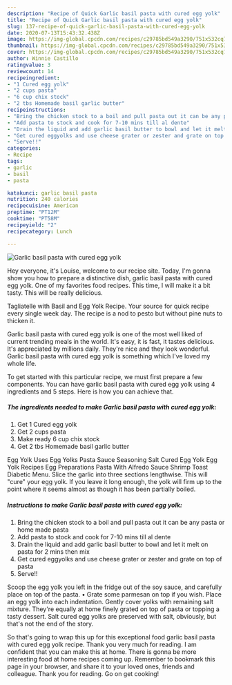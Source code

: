 ```yaml
---
description: "Recipe of Quick Garlic basil pasta with cured egg yolk"
title: "Recipe of Quick Garlic basil pasta with cured egg yolk"
slug: 137-recipe-of-quick-garlic-basil-pasta-with-cured-egg-yolk
date: 2020-07-13T15:43:32.438Z
image: https://img-global.cpcdn.com/recipes/c29785bd549a3290/751x532cq70/garlic-basil-pasta-with-cured-egg-yolk-recipe-main-photo.jpg
thumbnail: https://img-global.cpcdn.com/recipes/c29785bd549a3290/751x532cq70/garlic-basil-pasta-with-cured-egg-yolk-recipe-main-photo.jpg
cover: https://img-global.cpcdn.com/recipes/c29785bd549a3290/751x532cq70/garlic-basil-pasta-with-cured-egg-yolk-recipe-main-photo.jpg
author: Winnie Castillo
ratingvalue: 3
reviewcount: 14
recipeingredient:
- "1 Cured egg yolk"
- "2 cups pasta"
- "6 cup chix stock"
- "2 tbs Homemade basil garlic butter"
recipeinstructions:
- "Bring the chicken stock to a boil and pull pasta out it can be any pasta or home made pasta"
- "Add pasta to stock and cook for 7-10 mins till al dente"
- "Drain the liquid and add garlic basil butter to bowl and let it melt on pasta for 2 mins then mix"
- "Get cured eggyolks and use cheese grater or zester and grate on top of pasta"
- "Serve!!"
categories:
- Recipe
tags:
- garlic
- basil
- pasta

katakunci: garlic basil pasta 
nutrition: 240 calories
recipecuisine: American
preptime: "PT12M"
cooktime: "PT58M"
recipeyield: "2"
recipecategory: Lunch

---
```



![Garlic basil pasta with cured egg yolk](https://img-global.cpcdn.com/recipes/c29785bd549a3290/751x532cq70/garlic-basil-pasta-with-cured-egg-yolk-recipe-main-photo.jpg)

Hey everyone, it's Louise, welcome to our recipe site. Today, I'm gonna show you how to prepare a distinctive dish, garlic basil pasta with cured egg yolk. One of my favorites food recipes. This time, I will make it a bit tasty. This will be really delicious.

Tagliatelle with Basil and Egg Yolk Recipe. Your source for quick recipe every single week day. The recipe is a nod to pesto but without pine nuts to thicken it.

Garlic basil pasta with cured egg yolk is one of the most well liked of current trending meals in the world. It's easy, it is fast, it tastes delicious. It's appreciated by millions daily. They're nice and they look wonderful. Garlic basil pasta with cured egg yolk is something which I've loved my whole life.


To get started with this particular recipe, we must first prepare a few components. You can have garlic basil pasta with cured egg yolk using 4 ingredients and 5 steps. Here is how you can achieve that.

<!--inarticleads1-->

##### The ingredients needed to make Garlic basil pasta with cured egg yolk:

1. Get 1 Cured egg yolk
1. Get 2 cups pasta
1. Make ready 6 cup chix stock
1. Get 2 tbs Homemade basil garlic butter


Egg Yolk Uses Egg Yolks Pasta Sauce Seasoning Salt Cured Egg Yolk Egg Yolk Recipes Egg Preparations Pasta With Alfredo Sauce Shrimp Toast Diabetic Menu. Slice the garlic into three sections lengthwise. This will &#34;cure&#34; your egg yolk. If you leave it long enough, the yolk will firm up to the point where it seems almost as though it has been partially boiled. 

<!--inarticleads2-->

##### Instructions to make Garlic basil pasta with cured egg yolk:

1. Bring the chicken stock to a boil and pull pasta out it can be any pasta or home made pasta
1. Add pasta to stock and cook for 7-10 mins till al dente
1. Drain the liquid and add garlic basil butter to bowl and let it melt on pasta for 2 mins then mix
1. Get cured eggyolks and use cheese grater or zester and grate on top of pasta
1. Serve!!


Scoop the egg yolk you left in the fridge out of the soy sauce, and carefully place on top of the pasta. • Grate some parmesan on top if you wish. Place an egg yolk into each indentation. Gently cover yolks with remaining salt mixture. They&#39;re equally at home finely grated on top of pasta or topping a tasty dessert. Salt cured egg yolks are preserved with salt, obviously, but that&#39;s not the end of the story. 

So that's going to wrap this up for this exceptional food garlic basil pasta with cured egg yolk recipe. Thank you very much for reading. I am confident that you can make this at home. There is gonna be more interesting food at home recipes coming up. Remember to bookmark this page in your browser, and share it to your loved ones, friends and colleague. Thank you for reading. Go on get cooking!
